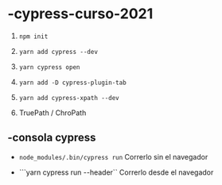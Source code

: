 # -cypress-curso-2021


1. ``npm init``

2. ``yarn add cypress --dev``

3. ``yarn cypress open``

4. ``yarn add -D cypress-plugin-tab``

5. ``yarn add cypress-xpath --dev``

5. TruePath / ChroPath

## -consola cypress

- ``node_modules/.bin/cypress run`` Correrlo sin el navegador

- ```yarn cypress run --header`` Correrlo desde el navegador